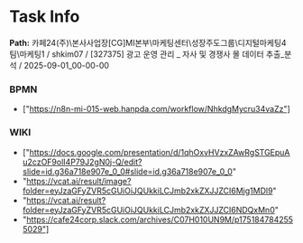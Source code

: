 # Task Info

**Path:** 카페24(주)\본사사업장\[CG]MI본부\마케팅센터\성장주도그룹\디지털마케팅4팀\마케팅1 / shkim07 / [327375] 광고 운영 관리 _ 자사 및 경쟁사 몰 데이터 추출_분석 / 2025-09-01_00-00-00

### BPMN
- ["https://n8n-mi-015-web.hanpda.com/workflow/NhkdgMycru34vaZz"]

### WIKI
- ["https://docs.google.com/presentation/d/1qhOxvHVzxZAwRgSTGEpuAu2czOF9olI4P79J2gN0j-Q/edit?slide=id.g36a718e907e_0_0#slide=id.g36a718e907e_0_0"
- "https://vcat.ai/result/image?folder=eyJzaGFyZVR5cGUiOiJQUkkiLCJmb2xkZXJJZCI6Mjg1MDl9"
- "https://vcat.ai/result?folder=eyJzaGFyZVR5cGUiOiJQUkkiLCJmb2xkZXJJZCI6NDQxMn0"
- "https://cafe24corp.slack.com/archives/C07H010UN9M/p1751847842555029"]

